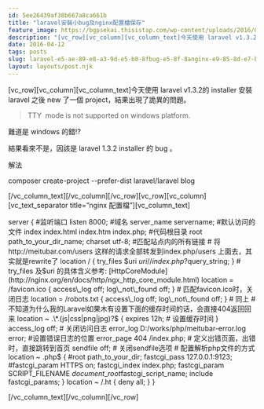 ```yaml
---
id: 5ee26439af38b667a8ca661b
title: "laravel安裝小bug及nginx配置檔保存"
feature_image: https://bgpsekai.thisistap.com/wp-content/uploads/2016/04/2014-4-11-installlaravelerror.png
description: "[vc_row][vc_column][vc_column_text]今天使用 laravel v1.3.2的 installer 安裝 laravel 之後 new 了一個 project，結果出現了詭異的問題。"
date: 2016-04-12
tags: posts
slug: laravel-e5-ae-89-e8-a3-9d-e5-b0-8fbug-e5-8f-8anginx-e9-85-8d-e7-bd-ae-e6-aa-94-e4-bf-9d-e5-ad-98
layout: layouts/post.njk
---
```


\[vc\_row\]\[vc\_column\]\[vc\_column\_text\]今天使用 laravel v1.3.2的 installer 安裝 laravel 之後 new 了一個 project，結果出現了詭異的問題。

> TTY  mode is not supported on windows platform.

難道是 windows 的錯!?

結果看來不是，因該是 laravel 1.3.2 installer 的 bug 。

<!-- [![2014-4-11-installlaravelfind](undefined)](undefined) -->

解法

composer create-project --prefer-dist laravel/laravel blog

\[/vc\_column\_text\]\[/vc\_column\]\[/vc\_row\]\[vc\_row\]\[vc\_column\]\[vc\_text\_separator title=”nginx 配置檔”\]\[vc\_column\_text\]

server { #监听端口 listen 8000; #域名 server\_name servername; #默认访问的文件 index index.html index.htm index.php; #代码根目录 root path\_to\_your\_dir\_name; charset utf-8; #匹配站点内的所有链接 # 将http://meitubar.com/users 这样的请求全部转发到index.php/users 上面去，其实就是rewrite了 location / { try\_files $uri $uri/ /index.php?$query\_string; } # try\_files 及$uri 的具体含义参考: [HttpCoreModule](http://nginx.org/en/docs/http/ngx_http_core_module.html) location = /favicon.ico { access\_log off; log\_not\_found off; } # 匹配favicon.ico时，关闭日志 location = /robots.txt { access\_log off; log\_not\_found off; } # 同上 # 不知道为什么我的Laravel如果木有设置下面的缓存时间的话，会直接404返回回来 location ~ .\*.(js|css|png|jpg)?$ { expires 12h; # 设置缓存时间 } access\_log off; # 关闭访问日志 error\_log D:/works/php/meitubar-error.log error; #设置错误日志的位置 error\_page 404 /index.php; # 定义出错页面，出错时，直接跳转到首页 sendfile off; # 关闭sendfile选项 # 配置解析php文件的方式 location ~ .php$ { #root path\_to\_your\_dir; fastcgi\_pass 127.0.0.1:9123; #fastcgi\_param HTTPS on; fastcgi\_index index.php; fastcgi\_param SCRIPT\_FILENAME $document\_root$fastcgi\_script\_name; include fastcgi\_params; } location ~ /.ht { deny all; } }

\[/vc\_column\_text\]\[/vc\_column\]\[/vc\_row\]
